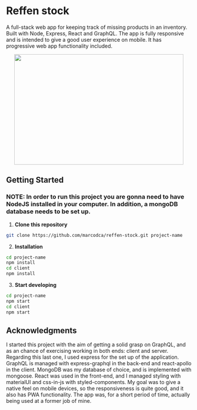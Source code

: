 # Reffen stock

A full-stack web app for keeping track of missing products in an inventory. Built with Node, Express, React and GraphQL. The app is fully responsive and is intended to give a good user experience on mobile. It has progressive web app functionality included.
<p align="center">
<img width="460" height="300" src="https://i.ibb.co/rbB0X5D/reffen.png">
</p>


## Getting Started

### NOTE: In order to run this project you are gonna need to have NodeJS installed in your computer. In addition, a mongoDB database needs to be set up.

1. **Clone this repository**

```sh
git clone https://github.com/marcodca/reffen-stock.git project-name
```

2. **Installation**

```sh
cd project-name
npm install
cd client
npm install
```

3. **Start developing**

```sh
cd project-name
npm start
cd client
npm start
```

## Acknowledgments
I started this project with the aim of getting a solid grasp on GraphQL, and as an chance of exercising working in both ends: client and server. Regarding this last one, I used express for the set up of the application. GraphQL is managed with express-graphql in the back-end and react-apollo in the client. MongoDB was my database of choice, and is implemented with mongoose. React was used in the front-end, and I managed styling with materialUI and css-in-js with styled-components. My goal was to give a native feel on mobile devices, so the responsiveness is quite good, and it also has PWA functionality. The app was, for a short period of time, actually being used at a former job of mine. 
